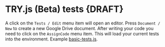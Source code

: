 # TRY.js (Beta) tests {DRAFT}

A click on the ```Tests / Edit``` menu item will open an editor. Press `Document / New` to create a new Google Drive document. After writing your code you need to click on the ```AssignCode``` menu item. This will load your current tests into the environment. Example [basic-tests.js](https://github.com/s-a/examples.try.js/blob/master/first%20steps/basic-tests.js).
